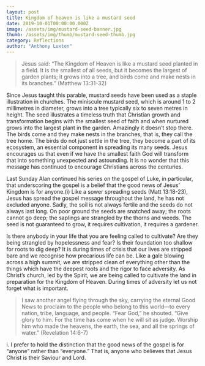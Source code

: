 ```yaml
---
layout: post
title: Kingdom of heaven is like a mustard seed
date: 2019-10-01T00:00:00.000Z
image: /assets/img/mustard-seed-banner.jpg
thumb: /assets/img/thumb/mustard-seed-thumb.jpg
category: Reflections
author: "Anthony Luxton"
---
```

> Jesus said: “The Kingdom of Heaven is like a mustard seed planted in a field.  It is the smallest of all seeds, but it becomes the largest of garden plants; it grows into a tree, and birds come and make nests in its branches.” (Matthew 13:31-32)

Since Jesus taught this parable, mustard seeds have been used as a staple illustration in churches. The miniscule mustard seed, which is around 1 to 2 millimetres in diameter, grows into a tree typically six to seven metres in height. The seed illustrates a timeless truth that Christian growth and transformation begins with the smallest seed of faith and  when nurtured grows into the largest plant in the garden. Amazingly it doesn’t stop there. The birds come and they make nests in the branches, that is, they call the tree home. The birds do not just settle in the tree, they become a part of its ecosystem, an essential component in spreading its many seeds. Jesus encourages us that even if we have the smallest faith God will transform that into something unexpected and astounding. It is no wonder that this message has continued to encourage Christians across the centuries.

Last Sunday Alan continued his series on the gospel of Luke, in particular, that underscoring the gospel is a belief that the good news of Jesus’ Kingdom is for anyone.(i) Like a sower spreading seeds (Matt 13:18-23), Jesus has spread the gospel message throughout the land, he has not excluded anyone. Sadly, the soil is not always fertile and the seeds do not always last long. On poor ground the seeds are snatched away; the roots cannot go deep; the saplings are strangled by the thorns and weeds. The seed is not guaranteed to grow, it requires cultivation, it requires a gardener. 

Is there anybody in your life that you are feeling called to cultivate? Are they being strangled by hopelessness and fear? Is their foundation too shallow for roots to dig deep? It is during times of crisis that our lives are stripped bare and we recognise how precarious life can be. Like a gale blowing across a high summit, we are stripped clean of everything other than the things which have the deepest roots and the rigor to face adversity. As Christ’s church, led by the Spirit, we are being called to cultivate the land in preparation for the Kingdom of Heaven. During times of adversity let us not forget what is important.

> I saw another angel flying through the sky, carrying the eternal Good News to proclaim to the people who belong to this world—to every nation, tribe, language, and people. “Fear God,” he shouted. “Give glory to him. For the time has come when he will sit as judge. Worship him who made the heavens, the earth, the sea, and all the springs of water.” (Revelation 14:6-7)

i.   I prefer to hold the distinction that the good news of the gospel is for “anyone” rather than “everyone.” That is, anyone who believes that Jesus Christ is their Saviour and Lord.